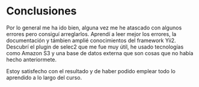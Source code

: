 # Conclusiones

Por lo general me ha ido bien, alguna vez me he atascado con algunos errores pero consiguí arreglarlos.
Aprendí a leer mejor los errores, la documentación y támbien amplié conocimientos del framework Yii2. Descubrí el plugin de selec2 que me fue muy útil, he usado tecnologías como Amazon S3 y una base de datos externa que son cosas que no había hecho anteriormete.

Estoy satisfecho con el resultado y de haber podido emplear todo lo aprendido a lo largo del curso. 
